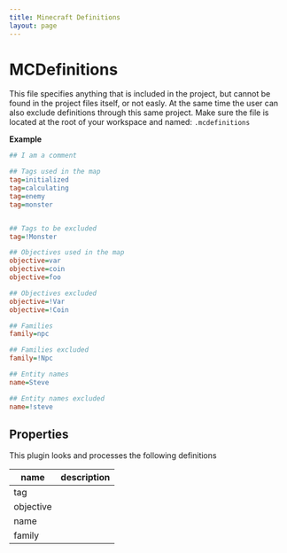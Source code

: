 ```yaml
---
title: Minecraft Definitions
layout: page
---
```


# MCDefinitions

This file specifies anything that is included in the project, but cannot be found in the project files itself, or not easly. At the same time the user can also exclude definitions
through this same project. Make sure the file is located at the root of your workspace and named: `.mcdefinitions`

**Example**

```ini
## I am a comment

## Tags used in the map
tag=initialized
tag=calculating
tag=enemy
tag=monster


## Tags to be excluded
tag=!Monster

## Objectives used in the map
objective=var
objective=coin
objective=foo

## Objectives excluded
objective=!Var
objective=!Coin

## Families
family=npc

## Families excluded
family=!Npc

## Entity names
name=Steve

## Entity names excluded
name=!steve
```

## Properties

This plugin looks and processes the following definitions

| name      | description |
| --------- | ----------- |
| tag       |             |
| objective |             |
| name      |             |
| family    |             |
